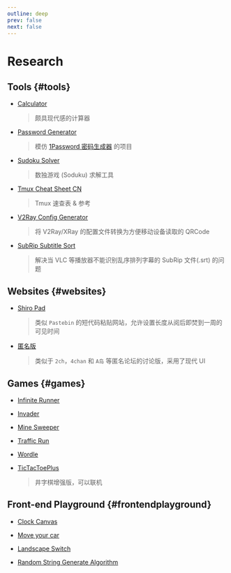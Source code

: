 ```yaml
---
outline: deep
prev: false
next: false
---
```


# Research

## Tools {#tools}

- [Calculator](https://chenhai.net/tools/calc/)

  > 颇具现代感的计算器

- [Password Generator](https://chenhai.net/tools/pass-gen/)

  > 模仿 [1Password 密码生成器](https://1password.com/zh-cn/password-generator/) 的项目

- [Sudoku Solver](https://chenhai.net/tools/sudoku-solver/)

  > 数独游戏 (Soduku) 求解工具

- [Tmux Cheat Sheet CN](https://chenhai.net/tools/tmux-cheat-sheet-cn/)

  > Tmux 速查表 & 参考

- [V2Ray Config Generator](https://chenhai.net/tools/v2r-config-gen/)
  > 将 V2Ray/XRay 的配置文件转换为方便移动设备读取的 QRCode

- [SubRip Subtitle Sort](https://chenhai.net/tools/subrip_subtitle_sort/)
  > 解决当 VLC 等播放器不能识别乱序排列字幕的 SubRip 文件(.srt) 的问题

## Websites {#websites}

- [Shiro Pad](https://shiropad.mea.moe/)
  > 类似 `Pastebin` 的短代码粘贴网站，允许设置长度从阅后即焚到一周的可见时间

- [匿名版](https://nimingban.chenhai.net/)
  > 类似于 `2ch`，`4chan` 和 `A岛` 等匿名论坛的讨论版，采用了现代 UI

## Games {#games}

- [Infinite Runner](https://chenhai.net/games/infiniterunner/)

- [Invader](https://chenhai.net/games/invader/)

- [Mine Sweeper](https://chenhai.net/games/minesweeper/)

- [Traffic Run](https://chenhai.net/games/traffic_run/)

- [Wordle](https://chenhai.net/games/wordle/)

- [TicTacToePlus](https://chenhai.net/games/tictactoeplus/)
  > 井字棋增强版，可以联机

## Front-end Playground {#frontendplayground}

- [Clock Canvas](https://chenhai.net/front-end-playground/clock/)

- [Move your car](https://chenhai.net/tools/move_your_car/)

- [Landscape Switch](https://chenhai.net/front-end-playground/landscape-switch/)

- [Random String Generate Algorithm](https://chenhai.net/front-end-playground/cookieStringGenerator/)

